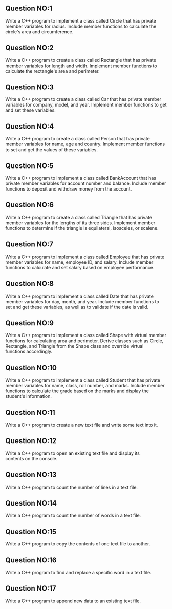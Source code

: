 ##  Question NO:1
 Write a C++ program to implement a class called Circle that has private member variables for radius. Include member functions to calculate the circle's area and circumference.

## Question NO:2
Write a C++ program to create a class called Rectangle that has private member variables for length and width. Implement member functions to calculate the rectangle's area and perimeter.
## Question NO:3
Write a C++ program to create a class called Car that has private member variables for company, model, and year. Implement member functions to get and set these variables.

## Question NO:4
Write a C++ program to create a class called Person that has private member variables for name, age and country. Implement member functions to set and get the values of these variables.

## Question NO:5
Write a C++ program to implement a class called BankAccount that has private member variables for account number and balance. Include member functions to deposit and withdraw money from the account.

## Question NO:6
Write a C++ program to create a class called Triangle that has private member variables for the lengths of its three sides. Implement member functions to determine if the triangle is equilateral, isosceles, or scalene.

## Question NO:7
Write a C++ program to implement a class called Employee that has private member variables for name, employee ID, and salary. Include member functions to calculate and set salary based on employee performance.

## Question NO:8
 Write a C++ program to implement a class called Date that has private member variables for day, month, and year. Include member functions to set and get these variables, as well as to validate if the date is valid.

## Question NO:9
Write a C++ program to implement a class called Shape with virtual member functions for calculating area and perimeter. Derive classes such as Circle, Rectangle, and Triangle from the Shape class and override virtual functions accordingly.

## Question NO:10
Write a C++ program to implement a class called Student that has private member variables for name, class, roll number, and marks. Include member functions to calculate the grade based on the marks and display the student's information.

## Question NO:11
 Write a C++ program to create a new text file and write some text into it.

## Question NO:12
 Write a C++ program to open an existing text file and display its contents on the console.

## Question NO:13
Write a C++ program to count the number of lines in a text file.

## Question NO:14
Write a C++ program to count the number of words in a text file.

## Question NO:15
Write a C++ program to copy the contents of one text file to another.

## Question NO:16
Write a C++ program to find and replace a specific word in a text file.

## Question NO:17
Write a C++ program to append new data to an existing text file.
